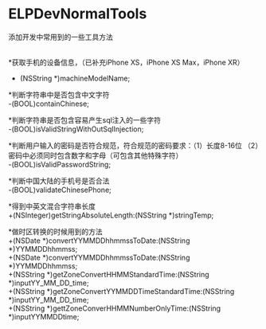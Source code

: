 # ELPDevNormalTools
添加开发中常用到的一些工具方法<br/><br/>

*获取手机的设备信息，（已补充iPhone XS，iPhone XS Max，iPhone XR）<br/>
+ (NSString *)machineModelName;

*判断字符串中是否包含中文字符<br/>
-(BOOL)containChinese;

*判断字符串是否包含容易产生sql注入的一些字符<br/>
-(BOOL)isValidStringWithOutSqlInjection;

*判断用户输入的密码是否符合规范，符合规范的密码要求：（1）长度8-16位 （2）密码中必须同时包含数字和字母（可包含其他特殊字符）<br/>
-(BOOL)isValidPasswordString;

*判断中国大陆的手机号是否合法<br/>
-(BOOL)validateChinesePhone;

*得到中英文混合字符串长度<br/>
+(NSInteger)getStringAbsoluteLength:(NSString *)stringTemp;

*做时区转换的时候用到的方法<br/>
+(NSDate *)convertYYMMDDhhmmssToDate:(NSString *)YYMMDDhhmmss;<br/>
+(NSDate *)convertYYMMDDhhmmssToDate:(NSString *)YYMMDDhhmmss;<br/>
+(NSString *)getZoneConvertHHMMStandardTime:(NSString *)inputYY_MM_DD_time;<br/>
+(NSString *)getZoneConvertYYMMDDTimeStandardTime:(NSString *)inputYY_MM_DD_time;<br/>
+(NSString *)gettZoneConverHHMMNumberOnlyTime:(NSString *)inputYYMMDDtime;<br/>
